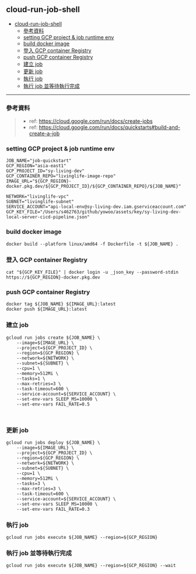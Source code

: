 ## cloud-run-job-shell






<!-- TOC -->

- [cloud-run-job-shell](#cloud-run-job-shell)
    - [參考資料](#%E5%8F%83%E8%80%83%E8%B3%87%E6%96%99)
    - [setting GCP project & job runtime env](#setting-gcp-project--job-runtime-env)
    - [build docker image](#build-docker-image)
    - [登入 GCP container Registry](#%E7%99%BB%E5%85%A5-gcp-container-registry)
    - [push GCP container Registry](#push-gcp-container-registry)
    - [建立 job](#%E5%BB%BA%E7%AB%8B-job)
    - [更新 job](#%E6%9B%B4%E6%96%B0-job)
    - [執行 job](#%E5%9F%B7%E8%A1%8C-job)
    - [執行 job 並等待執行完成](#%E5%9F%B7%E8%A1%8C-job-%E4%B8%A6%E7%AD%89%E5%BE%85%E5%9F%B7%E8%A1%8C%E5%AE%8C%E6%88%90)

<!-- /TOC -->

---

### 參考資料
> - ref: https://cloud.google.com/run/docs/create-jobs
> - ref: https://cloud.google.com/run/docs/quickstarts#build-and-create-a-job



### setting GCP project & job runtime env
```
JOB_NAME="job-quickstart"
GCP_REGION="asia-east1"
GCP_PROJECT_ID="sy-living-dev"
GCP_CONTAINER_REPO="livinglife-image-repo"
IMAGE_URL="${GCP_REGION}-docker.pkg.dev/${GCP_PROJECT_ID}/${GCP_CONTAINER_REPO}/${JOB_NAME}"

NETWORK="livinglife-vpc"
SUBNET="livinglife-subnet"
SERVICE_ACCOUNT="api-local-env@sy-living-dev.iam.gserviceaccount.com"
GCP_KEY_FILE="/Users/s462763/github/yowoo/assets/key/sy-living-dev-local-server-cicd-pipeline.json"
```

### build docker image
```
docker build --platform linux/amd64 -f Dockerfile -t ${JOB_NAME} .
```

### 登入 GCP container Registry
```
cat "${GCP_KEY_FILE}" | docker login -u _json_key --password-stdin https://${GCP_REGION}-docker.pkg.dev
```

### push GCP container Registry
```
docker tag ${JOB_NAME} ${IMAGE_URL}:latest
docker push ${IMAGE_URL}:latest
```

### 建立 job
```
gcloud run jobs create ${JOB_NAME} \
    --image=${IMAGE_URL} \
    --project=${GCP_PROJECT_ID} \
    --region=${GCP_REGION} \
    --network=${NETWORK} \
    --subnet=${SUBNET} \
    --cpu=1 \
    --memory=512Mi \
    --tasks=1 \
    --max-retries=3 \
    --task-timeout=600 \
    --service-account=${SERVICE_ACCOUNT} \
    --set-env-vars SLEEP_MS=10000 \
    --set-env-vars FAIL_RATE=0.5



```

### 更新 job

```
gcloud run jobs deploy ${JOB_NAME} \
    --image=${IMAGE_URL} \
    --project=${GCP_PROJECT_ID} \
    --region=${GCP_REGION} \
    --network=${NETWORK} \
    --subnet=${SUBNET} \
    --cpu=1 \
    --memory=512Mi \
    --tasks=3 \
    --max-retries=3 \
    --task-timeout=600 \
    --service-account=${SERVICE_ACCOUNT} \
    --set-env-vars SLEEP_MS=10000 \
    --set-env-vars FAIL_RATE=0.3
```


### 執行 job
```
gcloud run jobs execute ${JOB_NAME} --region=${GCP_REGION}
```

### 執行 job 並等待執行完成
```
gcloud run jobs execute ${JOB_NAME} --region=${GCP_REGION} --wait
```








